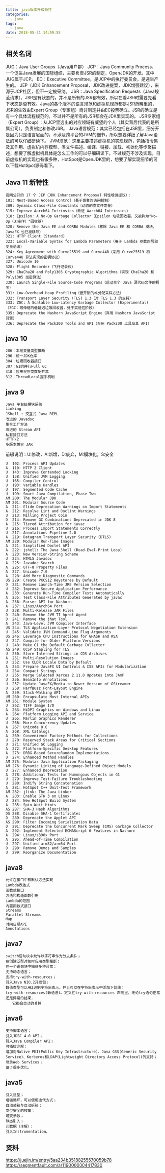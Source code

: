 ```yaml
---
title: java版本升级特性
categories:
  - java
tags:
  - java
date: 2018-05-31 14:59:55
---
```


## 相关名词
JUG：Java User Groups（Java用户群）
JCP：Java Community Process，一个促进Java发展的国际组织，主要负责JSR的制定，OpenJDK的开发。其中JUG属于JCP。
EC：Executive Committee，是JCP中的执行委员会，是选举产生的。
JEP（JDK Enhancement Proposal，JDK改进提案，JDK增强建议），来源于JCP社区，但不一定被采纳。
JSR：Java Specification Requests（Java规范请求），JSR是有状态的，并不是所有的JSR都有效，所以在看JSR时需要先看下状态是否有效。Java的各个版本的语言规范和虚拟机规范都是JSR范畴里的，JSR的生效由Expert Group（专家组）商讨制定并由EC投票确立。JSR的确立是有一个具体流程规范的，不过并不是所有的JSR都会在JDK里实现的。
JSR专家组（Expert Group）：从JCP里选出的对应领域有威望的个人（其实背后代表的是所属公司），负责制定和修改JSR。
Java语言规范：其实已经包括在JSR里，细分开是因为只是语言层面的，不涉及跨平台的JVM的细节，所以想要详细了解Java语法的可以仔细研读下。
JVM规范：这里主要描述虚拟机的实现规范，包括指令集及其作用、虚拟机内存模型、类文件描述、编译、链接、加载、初始化等步聚描述，想要了解虚拟机具体是怎么工作的可以仔细研读下，不过规范不涉及实现，目前虚拟机的实现也有很多种，HotSpot是OpenJDK里的，想要了解实现细节的可以下载HotSpot源码看下。

## Java 11 新特性
```
官网公开的 17 个 JEP（JDK Enhancement Proposal 特性增强提议）：
181: Nest-Based Access Control（基于嵌套的访问控制）
309: Dynamic Class-File Constants（动态的类文件常量）
315: Improve Aarch64 Intrinsics（改进 Aarch64 Intrinsics）
318: Epsilon: A No-Op Garbage Collector（Epsilon 垃圾回收器，又被称为"No-Op（无操作）"回收器）
320: Remove the Java EE and CORBA Modules（移除 Java EE 和 CORBA 模块，JavaFX 也已被移除）
321: HTTP Client (Standard)
323: Local-Variable Syntax for Lambda Parameters（用于 Lambda 参数的局部变量语法）
324: Key Agreement with Curve25519 and Curve448（采用 Curve25519 和 Curve448 算法实现的密钥协议）
327: Unicode 10
328: Flight Recorder（飞行记录仪）
329: ChaCha20 and Poly1305 Cryptographic Algorithms（实现 ChaCha20 和 Poly1305 加密算法）
330: Launch Single-File Source-Code Programs（启动单个 Java 源代码文件的程序）
331: Low-Overhead Heap Profiling（低开销的堆分配采样方法）
332: Transport Layer Security (TLS) 1.3（对 TLS 1.3 的支持）
333: ZGC: A Scalable Low-Latency Garbage Collector (Experimental)（ZGC：可伸缩的低延迟垃圾回收器，处于实验性阶段）
335: Deprecate the Nashorn JavaScript Engine（弃用 Nashorn JavaScript 引擎）
336: Deprecate the Pack200 Tools and API（弃用 Pack200 工具及其 API）
```

## java 10
```
286：本地变量类型推断
296：统一JDK仓库
304：垃圾回收器接口
307：G1的并行Full GC
310：应用程序类数据共享
312：ThreadLocal握手机制
```

## java 9
```
Java 平台级模块系统
Linking
JShell : 交互式 Java REPL
改进的 Javadoc
集合工厂方法
改进的 Stream API
私有接口方法
HTTP/2
多版本兼容 JAR
```
前辍说明：U:修改，A:新增，D:废弃，M:模块化，S:安全
```
U  102: Process API Updates
A  110: HTTP 2 Client
U  143: Improve Contended Locking
U  158: Unified JVM Logging
U  165: Compiler Control
U  193: Variable Handles
U  197: Segmented Code Cache
U  199: Smart Java Compilation, Phase Two
AM 200: The Modular JDK
AM 201: Modular Source Code
A  211: Elide Deprecation Warnings on Import Statements
A  212: Resolve Lint and Doclint Warnings
U  213: Milling Project Coin
D  214: Remove GC Combinations Deprecated in JDK 8
A  215: Tiered Attribution for javac
U  216: Process Import Statements Correctly
U  217: Annotations Pipeline 2.0
A  219: Datagram Transport Layer Security (DTLS)
AM 220: Modular Run-Time Images
A  221: Simplified Doclet API
A  222: jshell: The Java Shell (Read-Eval-Print Loop)
A  223: New Version-String Scheme
U  224: HTML5 Javadoc
A  225: Javadoc Search
A  226: UTF-8 Property Files
A  227: Unicode 7.0
A  228: Add More Diagnostic Commands
US 229: Create PKCS12 Keystores by Default
D  231: Remove Launch-Time JRE Version Selection
U  232: Improve Secure Application Performance
A  233: Generate Run-Time Compiler Tests Automatically
A  235: Test Class-File Attributes Generated by javac
A  236: Parser API for Nashorn
A  237: Linux/AArch64 Port
U  238: Multi-Release JAR Files
D  240: Remove the JVM TI hprof Agent
D  241: Remove the jhat Tool
A  243: Java-Level JVM Compiler Interface
US 244: TLS Application-Layer Protocol Negotiation Extension
U  245: Validate JVM Command-Line Flag Arguments
US 246: Leverage CPU Instructions for GHASH and RSA
U  247: Compile for Older Platform Versions
U  248: Make G1 the Default Garbage Collector
AS 249: OCSP Stapling for TLS
U  250: Store Interned Strings in CDS Archives
A  251: Multi-Resolution Images
U  252: Use CLDR Locale Data by Default
A  253: Prepare JavaFX UI Controls & CSS APIs for Modularization
U  254: Compact Strings
U  255: Merge Selected Xerces 2.11.0 Updates into JAXP
U  256: BeanInfo Annotations
U  257: Update JavaFX/Media to Newer Version of GStreamer
U  258: HarfBuzz Font-Layout Engine
A  259: Stack-Walking API
UM 260: Encapsulate Most Internal APIs
AM 261: Module System
U  262: TIFF Image I/O
A  263: HiDPI Graphics on Windows and Linux
A  264: Platform Logging API and Service
U  265: Marlin Graphics Renderer
U  266: More Concurrency Updates
A  267: Unicode 8.0
A  268: XML Catalogs
A  269: Convenience Factory Methods for Collections
U  270: Reserved Stack Areas for Critical Sections
U  271: Unified GC Logging
A  272: Platform-Specific Desktop Features
A  273: DRBG-Based SecureRandom Implementations
U  274: Enhanced Method Handles
AM 275: Modular Java Application Packaging
AM 276: Dynamic Linking of Language-Defined Object Models
U  277: Enhanced Deprecation
A  278: Additional Tests for Humongous Objects in G1
U  279: Improve Test-Failure Troubleshooting
U  280: Indify String Concatenation
A  281: HotSpot C++ Unit-Test Framework
AM 282: jlink: The Java Linker
A  283: Enable GTK 3 on Linux
U  284: New HotSpot Build System
A  285: Spin-Wait Hints
AS 287: SHA-3 Hash Algorithms
DS 288: Disable SHA-1 Certificates
D  289: Deprecate the Applet API
AS 290: Filter Incoming Serialization Data
D  291: Deprecate the Concurrent Mark Sweep (CMS) Garbage Collector
A  292: Implement Selected ECMAScript 6 Features in Nashorn
A  294: Linux/s390x Port
A  295: Ahead-of-Time Compilation
U  297: Unified arm32/arm64 Port
D  298: Remove Demos and Samples
U  299: Reorganize Documentation
```

## java8
```
允许在接口中有默认方法实现
Lambda表达式
函数式接口
方法和构造函数引用
Lambda的范围
内置函数式接口
Streams
Parallel Streams
Map
时间日期API
Annotations
```

## java7
```
switch语句块中允许以字符串作为分支条件；
在创建泛型对象时应用类型推断；
在一个语句块中捕获多种异常；
支持动态语言；
支持try-with-resources；
引入Java NIO.2开发包；
数值类型可以用2进制字符串表示，并且可以在字符串表示中添加下划线；
try-with-resources(新语法)。定义在try-with-resources 声明里，无论try语句正常还是异常的结束，
   它都会自动的关掉
```

## java6
```
支持脚本语言；
引入JDBC 4.0 API；
引入Java Compiler API；
可插拔注解；
增加对Native PKI(Public Key Infrastructure)、Java GSS(Generic Security Service)、Kerberos和LDAP(Lightweight Directory Access Protocol)的支持；
继承Web Services；
做了很多优化。
```

## java5
```
引入泛型；
增强循环，可以使用迭代方式；
自动装箱与自动拆箱；
类型安全的枚举；
可变参数；
静态引入；
元数据（注解）；
引入Instrumentation。
```

## 资料
https://juejin.im/entry/5aa234b35188255570059b78
https://segmentfault.com/a/1190000004417830